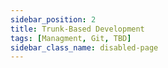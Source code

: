 ```yaml
---
sidebar_position: 2
title: Trunk-Based Development
tags: [Managment, Git, TBD]
sidebar_class_name: disabled-page
---
```


